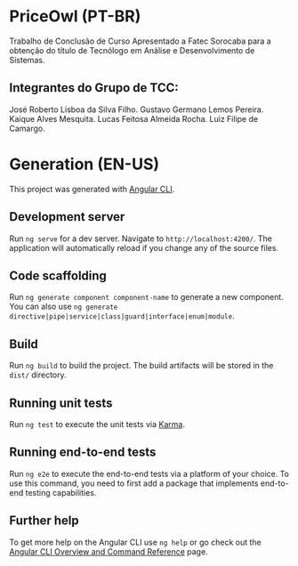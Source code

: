 # PriceOwl (PT-BR)

Trabalho de Conclusão de Curso Apresentado a Fatec Sorocaba para a obtenção do título de Tecnólogo em Análise e Desenvolvimento de Sistemas.

## Integrantes do Grupo de TCC:
José Roberto Lisboa da Silva Filho.
Gustavo Germano Lemos Pereira.
Kaique Alves Mesquita.
Lucas Feitosa Almeida Rocha.
Luiz Filipe de Camargo.


# Generation (EN-US)

This project was generated with [Angular CLI](https://github.com/angular/angular-cli).

## Development server

Run `ng serve` for a dev server. Navigate to `http://localhost:4200/`. The application will automatically reload if you change any of the source files.

## Code scaffolding

Run `ng generate component component-name` to generate a new component. You can also use `ng generate directive|pipe|service|class|guard|interface|enum|module`.

## Build

Run `ng build` to build the project. The build artifacts will be stored in the `dist/` directory.

## Running unit tests

Run `ng test` to execute the unit tests via [Karma](https://karma-runner.github.io).

## Running end-to-end tests

Run `ng e2e` to execute the end-to-end tests via a platform of your choice. To use this command, you need to first add a package that implements end-to-end testing capabilities.

## Further help

To get more help on the Angular CLI use `ng help` or go check out the [Angular CLI Overview and Command Reference](https://angular.io/cli) page.
